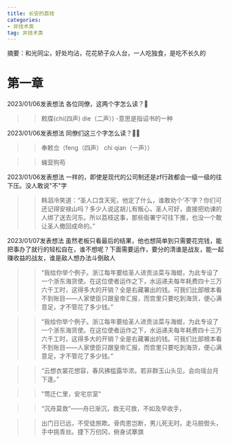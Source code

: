 ```yaml
---
title: 长安的荔枝
categories:
- 非技术类
tag: 非技术类
---
```


摘要：和光同尘，好处均沾，花花轿子众人台，一人吃独食，是吃不长久的



# 第一章

2023/01/06发表想法
各位同僚，这两个字怎么读？🥵
>> 敕牒(chi(四声) die（二声）) -意思是指诏书的一种

2023/01/06发表想法
同僚们这三个字怎么读？🤷‍♂️
>> 奉敕佥（feng（四声） chi qian（一声））

>> 蝇营狗苟

2023/01/06发表想法
一样的，即使是现代的公司制还是zf行政都会一级一级的往下压。没人敢说"不"字
>> 韩洄冷笑道：“圣人口含天宪，他定了什么，谁敢劝个‘不’字？你们可还记得安禄山吗？多少人说这胡儿有叛心，圣人可好，直接把劝谏的人绑了送去河东。所以荔枝这事，那些衙署宁可往下推，也没一个敢让圣人撤回成命的。”

2023/01/07发表想法
虽然老板只看最后的结果，他也想简单到只需要花完钱，能把事办了就行的轻松自在，谁不想呢？下面需要运作，要分的清谁是战友，能一起赚收益的战友，谁是敌人想办法斗倒敌人
>> “我给你举个例子。浙江每年要给圣人进贡淡菜与海蚶，为此专设了一个浙东海货使。在这位使者运作之下，水运递夫每年耗费四十三万六千工时，这得多大的开销？全是右藏署出的钱。可我们比部根本看不到账目——人家使臣只跟皇帝汇报，而宫里只要吃到海货，便心满意足，才不管花了多少钱。”

>> “我给你举个例子。浙江每年要给圣人进贡淡菜与海蚶，为此专设了一个浙东海货使。在这位使者运作之下，水运递夫每年耗费四十三万六千工时，这得多大的开销？全是右藏署出的钱。可我们比部根本看不到账目——人家使臣只跟皇帝汇报，而宫里只要吃到海货，便心满意足，才不管花了多少钱。”

>> “云想衣裳花想容，春风拂槛露华浓。若非群玉山头见，会向瑶台月下逢。”


>> "莺迁仁里，安宅京室"

>> “沉舟莫救”——舟已渐沉，救无可救，不如及早收手，

>> 出门日已远，不受徒旅欺。骨肉恩岂断，男儿死无时。走马脱辔头，手中挑青丝。捷下万仞冈，俯身试搴旗
